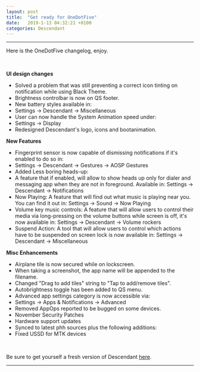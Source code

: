 ```yaml
---
layout: post
title:  "Get ready for OneDotFive"
date:   2019-1-13 04:32:21 +0100
categories: Descendant
---
```


<hr>

Here is the OneDotFive changelog, enjoy.

<br>

__UI design changes__

- Solved a problem that was still preventing a correct icon tinting on notification while using Black Theme.
- Brightness controlbar is now on QS footer.
- New battery styles available in:
- Settings -> Descendant -> Miscellaneous
- User can now handle the System Animation speed under:
- Settings -> Display
- Redesigned Descendant's logo, icons and bootanimation.

__New Features__

- Fingerprint sensor is now capable of dismissing notifications if it's enabled to do so in:
- Settings -> Descendant -> Gestures -> AOSP Gestures
- Added Less boring heads-up:
- A feature that if enabled, will allow to show heads up only for dialer and messaging app when 
  they are not in foreground. 
  Available in:
  Settings -> Descendant -> Notifications
- Now Playing: 
  A feature that will find out what music is playing near you. 
  You can find it out in:
  Settings -> Sound -> Now Playing
- Volume key music controls: 
  A feature that will allow users to control their media via long-pressing on the volume buttons
  while screen is off, it's now available in:
  Settings -> Descendant -> Volume rockers
- Suspend Action: 
  A tool that will allow users to control which actions have to be suspended on screen lock is now
  available in:
  Settings -> Descendant -> Miscellaneous

__Misc Enhancements__

- Airplane tile is now secured while on lockscreen.
- When taking a screenshot, the app name will be appended to the filename.
- Changed "Drag to add tiles" string to "Tap to add/remove tiles".
- Autobrightness toggle has been added to QS menu.
- Advanced app settings category is now accessible via:
- Settings -> Apps & Notifications -> Advanced
- Removed AppOps reported to be bugged on some devices.
- November Security Patches
- Hardware support updates
- Synced to latest phh sources plus the following additions:
- Fixed USSD for MTK devices

<br>

Be sure to get yourself a fresh version of Descendant [here](https://descendant.github.io/downloads/).


<hr>



